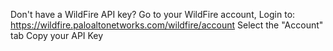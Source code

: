 Don't have a WildFire API key?
Go to your WildFire account,
Login to: https://wildfire.paloaltonetworks.com/wildfire/account
Select the "Account" tab
Copy your API Key